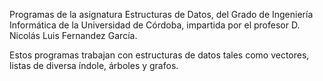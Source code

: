 Programas de la asignatura Estructuras de Datos, del Grado de Ingeniería Informática de la Universidad de Córdoba,
impartida por el profesor D. Nicolás Luis Fernandez García.

Estos programas trabajan con estructuras de datos tales como vectores, listas de diversa índole, árboles y grafos.
